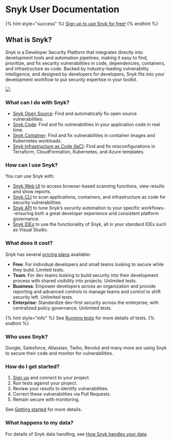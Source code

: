 # Snyk User Documentation

{% hint style="success" %}
[Sign up to use Snyk for free!](https://snyk.io/login?cta=sign-up\&loc=nav\&page=support\_docs\_page)
{% endhint %}

## **What is Snyk?**

Snyk is a Developer Security Platform that integrates directly into development tools and automation pipelines, making it easy to find, prioritize, and fix security vulnerabilities in code, dependencies, containers, and infrastructure as code. Backed by industry-leading vulnerability intelligence, and designed by developers for developers, Snyk fits into your development workflow to put security expertise in your toolkit.

![](https://github.com/snyk/user-docs/raw/9336593f5e7c7dab3fbac77f5e9f0a5ae0751cc2/docs/.gitbook/assets/Screen%20Shot%202022-02-22%20at%208.18.28%20AM.png)

### **What can I do with Snyk?**

* [Snyk Open Source](https://snyk.io/product/open-source-security-management/): Find and automatically fix open source vulnerabilities.
* [Snyk Code](https://snyk.io/product/snyk-code/): Find and fix vulnerabilities in your application code in real time.
* [Snyk Container](https://snyk.io/product/container-vulnerability-management/): Find and fix vulnerabilities in container images and Kubernetes workloads.
* [Snyk Infrastructure as Code (IaC)](https://snyk.io/product/infrastructure-as-code-security/): Find and fix misconfigurations in Terraform, CloudFormation, Kubernetes, and Azure templates.

### How can I use Snyk?

You can use Snyk with:

* [Snyk Web UI](snyk-web-ui/) to access browser-based scanning functions, view results and show reports.
* [Snyk CLI](snyk-cli/) to scan applications, containers, and infrastructure as code for security vulnerabilities.
* [Snyk API](https://snyk.docs.apiary.io/#introduction/api-v3) to tune Snyk’s security automation to your specific workflows--ensuring both a great developer experience and consistent platform governance.
* [Snyk IDEs](ide-tools/) to use the functionality of Snyk, all in your standard IDEs such as Visual Studio.

### **What does it cost?**

Snyk has several [pricing plans](https://snyk.io/plans/) available:

* **Free**: For individual developers and small teams looking to secure while they build. Limited tests.
* **Team**: For dev teams looking to build security into their development process with shared visibility into projects. Unlimited tests.
* **Business**: Empower developers across an organization and provide reporting and advanced controls to manage teams and control to shift security left. Unlimited tests.
* **Enterprise**: Standardize dev-first security across the enterprise, with centralized policy governance. Unlimited tests.

{% hint style="info" %}
See [Running tests](introducing-snyk/snyks-core-concepts/running-tests.md) for more details of tests.
{% endhint %}

### **Who uses Snyk?**

Google, Salesforce, Atlassian, Twilio, Revolut and many more are using Snyk to secure their code and monitor for vulnerabilities.

### **How do I get started?**

1. [Sign up](https://snyk.io/login?cta=sign-up\&loc=nav\&page=support\_docs\_page) and connect to your project.
2. Run tests against your project.
3. Review your results to identify vulnerabilities.
4. Correct these vulnerabilities via Pull Requests.
5. Remain secure with monitoring.

See [Getting started](getting-started.md) for more details.

### What happens to my data?

For details of Snyk data handling, see [How Snyk handles your data](https://github.com/snyk/user-docs/blob/9336593f5e7c7dab3fbac77f5e9f0a5ae0751cc2/docs/more-info/how-snyk-handles-your-data.md).&#x20;
